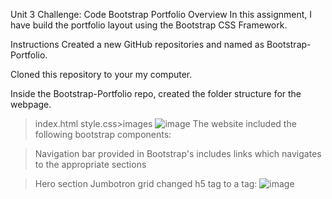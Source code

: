 Unit 3 Challenge: Code Bootstrap Portfolio
Overview
In this assignment, I have build the portfolio layout using the Bootstrap CSS Framework.

Instructions
Created a new GitHub repositories and named as Bootstrap-Portfolio.

Cloned this repository to your my computer.

Inside the Bootstrap-Portfolio repo, created the folder structure for the webpage.
>index.html
>style.css>images
![image](https://github.com/ArshiyaShahir/Module2/assets/152011318/3ba08ce9-a0ed-48f6-a864-7776430417e6)
The website included the following bootstrap components:

>Navigation bar provided in Bootstrap's includes links which navigates to the appropriate sections

>Hero section
>Jumbotron 
>grid
changed h5 tag to a tag:
![image](https://github.com/ArshiyaShahir/Module2/assets/152011318/df536e81-4fb0-4ed7-9212-a0589e946a99)



